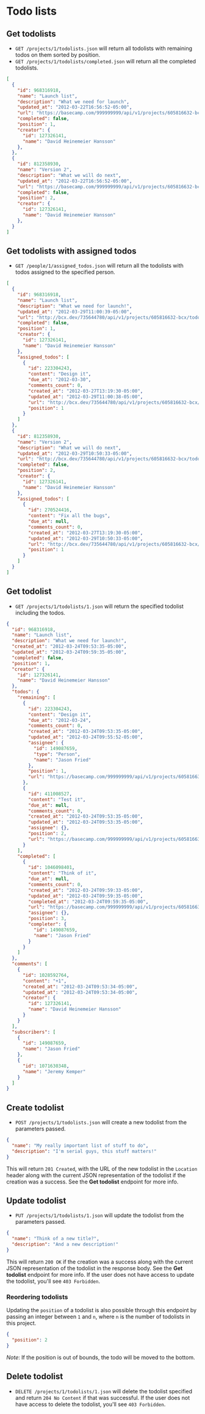 Todo lists
==========

Get todolists
-------------

* `GET /projects/1/todolists.json` will return all todolists with remaining todos on them sorted by position.
* `GET /projects/1/todolists/completed.json` will return all the completed todolists.

```json
[
  {
    "id": 968316918,
    "name": "Launch list",
    "description": "What we need for launch",
    "updated_at": "2012-03-22T16:56:52-05:00",
    "url": "https://basecamp.com/999999999/api/v1/projects/605816632-bcx/todolists/968316918-launch-list.json",
    "completed": false,
    "position": 1,
    "creator": {
      "id": 127326141,
      "name": "David Heinemeier Hansson"
    },
  },
  {
    "id": 812358930,
    "name": "Version 2",
    "description": "What we will do next",
    "updated_at": "2012-03-22T16:56:52-05:00",
    "url": "https://basecamp.com/999999999/api/v1/projects/605816632-bcx/todolists/812358930-version-2.json",
    "completed": false,
    "position": 2,
    "creator": {
      "id": 127326141,
      "name": "David Heinemeier Hansson"
    },
  }
]
```

Get todolists with assigned todos
---------------------------------

* `GET /people/1/assigned_todos.json` will return all the todolists with todos assigned to the specified person.

```json
[
  {
    "id": 968316918,
    "name": "Launch list",
    "description": "What we need for launch!",
    "updated_at": "2012-03-29T11:00:39-05:00",
    "url": "http://bcx.dev/735644780/api/v1/projects/605816632-bcx/todolists/968316918-launch-list.json",
    "completed": false,
    "position": 1,
    "creator": {
      "id": 127326141,
      "name": "David Heinemeier Hansson"
    },
    "assigned_todos": [
      {
        "id": 223304243,
        "content": "Design it",
        "due_at": "2012-03-30",
        "comments_count": 0,
        "created_at": "2012-03-27T13:19:30-05:00",
        "updated_at": "2012-03-29T11:00:38-05:00",
        "url": "http://bcx.dev/735644780/api/v1/projects/605816632-bcx/todos/223304243-design-it.json",
        "position": 1
      }
    ]
  },
  {
    "id": 812358930,
    "name": "Version 2",
    "description": "What we will do next",
    "updated_at": "2012-03-29T10:50:33-05:00",
    "url": "http://bcx.dev/735644780/api/v1/projects/605816632-bcx/todolists/812358930-version-2.json",
    "completed": false,
    "position": 2,
    "creator": {
      "id": 127326141,
      "name": "David Heinemeier Hansson"
    },
    "assigned_todos": [
      {
        "id": 270524416,
        "content": "Fix all the bugs",
        "due_at": null,
        "comments_count": 0,
        "created_at": "2012-03-27T13:19:30-05:00",
        "updated_at": "2012-03-29T10:50:33-05:00",
        "url": "http://bcx.dev/735644780/api/v1/projects/605816632-bcx/todos/270524416-fix-all-the-bugs.json",
        "position": 1
      }
    ]
  }
]
```


Get todolist
------------

* `GET /projects/1/todolists/1.json` will return the specified todolist including the todos.

```json
{
  "id": 968316918,
  "name": "Launch list",
  "description": "What we need for launch!",
  "created_at": "2012-03-24T09:53:35-05:00",
  "updated_at": "2012-03-24T09:59:35-05:00",
  "completed": false,
  "position": 1,
  "creator": {
    "id": 127326141,
    "name": "David Heinemeier Hansson"
  },
  "todos": {
    "remaining": [
      {
        "id": 223304243,
        "content": "Design it",
        "due_at": "2012-03-24",
        "comments_count": 0,
        "created_at": "2012-03-24T09:53:35-05:00",
        "updated_at": "2012-03-24T09:55:52-05:00",
        "assignee": {
          "id": 149087659,
          "type": "Person",
          "name": "Jason Fried"
        },
        "position": 1,
        "url": "https://basecamp.com/999999999/api/v1/projects/605816632-bcx/todos/223304243-design-it.json"
      },
      {
        "id": 411008527,
        "content": "Test it",
        "due_at": null,
        "comments_count": 0,
        "created_at": "2012-03-24T09:53:35-05:00",
        "updated_at": "2012-03-24T09:53:35-05:00",
        "assignee": {},
        "position": 2,
        "url": "https://basecamp.com/999999999/api/v1/projects/605816632-bcx/todos/411008527-test-it.json"
      }
    ],
    "completed": [
      {
        "id": 1046098401,
        "content": "Think of it",
        "due_at": null,
        "comments_count": 0,
        "created_at": "2012-03-24T09:59:33-05:00",
        "updated_at": "2012-03-24T09:59:35-05:00",
        "completed_at": "2012-03-24T09:59:35-05:00",
        "url": "https://basecamp.com/999999999/api/v1/projects/605816632-bcx/todos/1046098401-think-of-it.json",
        "assignee": {},
        "position": 3,
        "completer": {
          "id": 149087659,
          "name": "Jason Fried"
        }
      }
    ]
  },
  "comments": [
    {
      "id": 1028592764,
      "content": "+1",
      "created_at": "2012-03-24T09:53:34-05:00",
      "updated_at": "2012-03-24T09:53:34-05:00",
      "creator": {
        "id": 127326141,
        "name": "David Heinemeier Hansson"
      }
    }
  ],
  "subscribers": [
    {
      "id": 149087659,
      "name": "Jason Fried"
    },
    {
      "id": 1071630348,
      "name": "Jeremy Kemper"
    }
  ]
}
```


Create todolist
---------------

* `POST /projects/1/todolists.json` will create a new todolist from the parameters passed.

```json
{
  "name": "My really important list of stuff to do",
  "description": "I'm serial guys, this stuff matters!"
}
```

This will return `201 Created`, with the URL of the new todolist in the `Location` header along with the current JSON representation of the todolist if the creation was a success. See the **Get todolist** endpoint for more info.


Update todolist
---------------

* `PUT /projects/1/todolists/1.json` will update the todolist from the parameters passed.

```json
{
  "name": "Think of a new title?",
  "description": "And a new description!"
}
```

This will return `200 OK` if the creation was a success along with the current JSON representation of the todolist in the response body. See the **Get todolist** endpoint for more info. If the user does not have access to update the todolist, you'll see `403 Forbidden`.

### Reordering todolists

Updating the `position` of a todolist is also possible through this endpoint by passing an integer between `1` and `n`, where `n` is the number of todolists in this project.

```json
{
  "position": 2
}
```

*Note*: If the position is out of bounds, the todo will be moved to the bottom.

Delete todolist
--------------

* `DELETE /projects/1/todolists/1.json` will delete the todolist specified and return `204 No Content` if that was successful. If the user does not have access to delete the todolist, you'll see `403 Forbidden`.
